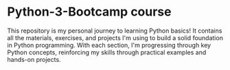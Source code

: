 # Python-3-Bootcamp course

This repository is my personal journey to learning Python basics! It contains all the materials, exercises, and projects I'm using to build a solid foundation in Python programming. With each section, I'm progressing through key Python concepts, reinforcing my skills through practical examples and hands-on projects.
